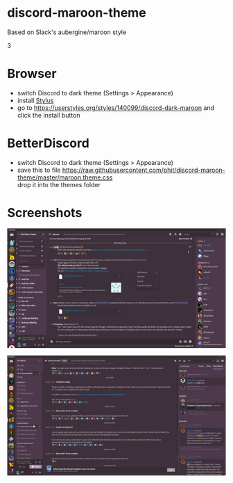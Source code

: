 # discord-maroon-theme
Based on Slack's aubergine/maroon style

3

# Browser

* switch Discord to dark theme (Settings > Appearance)
* install [Stylus](https://github.com/openstyles/stylus#releases)
* go to https://userstyles.org/styles/140099/discord-dark-maroon and click the install button

# BetterDiscord

* switch Discord to dark theme (Settings > Appearance)
* save this to file https://raw.githubusercontent.com/phit/discord-maroon-theme/master/maroon.theme.css  
  drop it into the themes folder

# Screenshots
![Screenshot1](https://raw.githubusercontent.com/phit/discord-maroon-theme/master/img/screen1.png)

![Screenshot2](https://raw.githubusercontent.com/phit/discord-maroon-theme/master/img/screen2.png)

